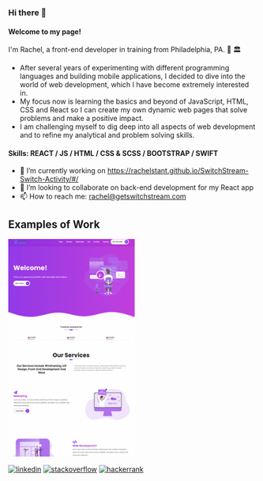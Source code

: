 ### Hi there 👋

#### Welcome to my page!
I'm Rachel, a front-end developer in training from Philadelphia, PA. 🔔 🏛️ <br>
- After several years of experimenting with different programming languages and building mobile applications, I decided to dive into the world of web development, which I have become extremely interested in. <br>
- My focus now is learning the basics and beyond of JavaScript, HTML, CSS and React so I can create my own dynamic web pages that solve problems and make a positive impact. <br>
- I am challenging myself to dig deep into all aspects of web development and to refine my analytical and problem solving skills.

#### Skills: REACT / JS / HTML / CSS & SCSS / BOOTSTRAP / SWIFT

- 🔭 I’m currently working on https://rachelstant.github.io/SwitchStream-Switch-Activity/#/ 
- 👯 I’m looking to collaborate on back-end development for my React app 
- 📫 How to reach me: rachel@getswitchstream.com 

## Examples of Work
<img src='https://github.com/RachelStant/RachelStant/blob/main/Example2.png' width='256' />




[<img src='https://cdn.jsdelivr.net/npm/simple-icons@3.0.1/icons/linkedin.svg' alt='linkedin' height='40'>](https://www.linkedin.com/in/rachel-stanton-/)  [<img src='https://cdn.jsdelivr.net/npm/simple-icons@3.0.1/icons/stackoverflow.svg' alt='stackoverflow' height='40'>](https://stackoverflow.com/users/14851878/rachels)  [<img src='https://cdn.jsdelivr.net/npm/simple-icons@3.0.1/icons/hackerrank.svg' alt='hackerrank' height='40'>](https://www.hackerrank.com/Rach115)  





